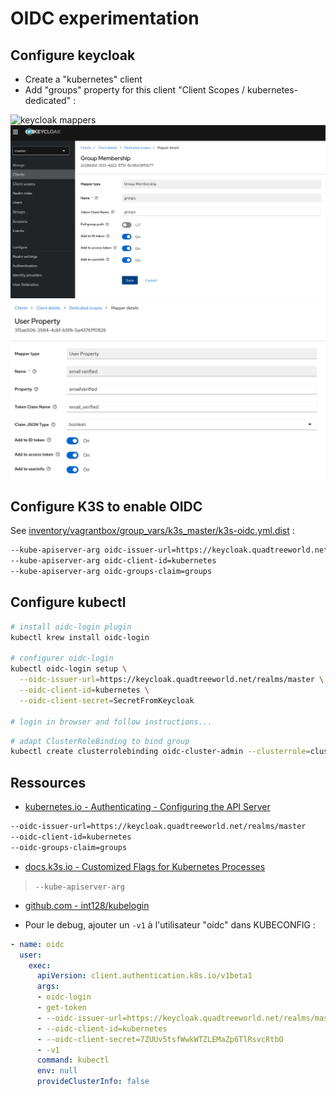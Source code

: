 # OIDC experimentation

## Configure keycloak

* Create a "kubernetes" client
* Add "groups" property for this client "Client Scopes / kubernetes-dedicated" :

![keycloak mappers](keycloak-mappers.png)
![keycloak group mapping](img/keycloak-group-mapping.png)
![keycloak email verified mapping](img/keycloak-email-verified.png)

## Configure K3S to enable OIDC

See [inventory/vagrantbox/group_vars/k3s_master/k3s-oidc.yml.dist](../inventory/vagrantbox/group_vars/k3s_master/k3s-oidc.yml.dist) :

```bash
--kube-apiserver-arg oidc-issuer-url=https://keycloak.quadtreeworld.net/realms/master
--kube-apiserver-arg oidc-client-id=kubernetes
--kube-apiserver-arg oidc-groups-claim=groups
```

## Configure kubectl

```bash
# install oidc-login plugin
kubectl krew install oidc-login

# configurer oidc-login
kubectl oidc-login setup \
  --oidc-issuer-url=https://keycloak.quadtreeworld.net/realms/master \
  --oidc-client-id=kubernetes \
  --oidc-client-secret=SecretFromKeycloak

# login in browser and follow instructions...
```

```bash
# adapt ClusterRoleBinding to bind group
kubectl create clusterrolebinding oidc-cluster-admin --clusterrole=cluster-admin --group='k8s_admin'
```

## Ressources

* [kubernetes.io - Authenticating - Configuring the API Server](https://kubernetes.io/docs/reference/access-authn-authz/authentication/#configuring-the-api-server)

```bash
--oidc-issuer-url=https://keycloak.quadtreeworld.net/realms/master
--oidc-client-id=kubernetes
--oidc-groups-claim=groups
```

* [docs.k3s.io - Customized Flags for Kubernetes Processes](https://docs.k3s.io/reference/server-config#customized-flags-for-kubernetes-processes)

> `--kube-apiserver-arg`

* [github.com - int128/kubelogin](https://github.com/int128/kubelogin)

* Pour le debug, ajouter un `-v1` à l'utilisateur "oidc" dans KUBECONFIG :

```yaml
- name: oidc
  user:
    exec:
      apiVersion: client.authentication.k8s.io/v1beta1
      args:
      - oidc-login
      - get-token
      - --oidc-issuer-url=https://keycloak.quadtreeworld.net/realms/master
      - --oidc-client-id=kubernetes
      - --oidc-client-secret=7ZUUv5tsfWwkWTZLEMaZp6TlRsvcRtbO
      - -v1
      command: kubectl
      env: null
      provideClusterInfo: false
```
